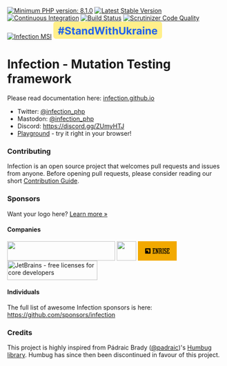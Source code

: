 [![Minimum PHP version: 8.1.0](https://img.shields.io/badge/php-8.1.0%2B-blue.svg)](https://packagist.org/packages/infection/infection)
[![Latest Stable Version](https://poser.pugx.org/infection/infection/v/stable)](https://packagist.org/packages/infection/infection)
[![Continuous Integration](https://github.com/infection/infection/workflows/Continuous%20Integration/badge.svg)](https://github.com/infection/infection/actions)
[![Build Status](https://travis-ci.org/infection/infection.svg?branch=master)](https://travis-ci.org/infection/infection)
[![Scrutinizer Code Quality](https://scrutinizer-ci.com/g/infection/infection/badges/quality-score.png?b=master)](https://scrutinizer-ci.com/g/infection/infection/?branch=master)
[![Infection MSI](https://img.shields.io/endpoint?url=https%3A%2F%2Fbadge-api.stryker-mutator.io%2Fgithub.com%2Finfection%2Finfection%2Fmaster)](https://infection.github.io)
[![StandWithUkraine](https://raw.githubusercontent.com/vshymanskyy/StandWithUkraine/main/badges/StandWithUkraine.svg)](https://github.com/vshymanskyy/StandWithUkraine/)


# Infection - Mutation Testing framework

Please read documentation here: [infection.github.io][doc]

* Twitter: [@infection_php][twitter]
* Mastodon: [@infection_php][mastodon]
* Discord: https://discord.gg/ZUmyHTJ
* [Playground](https://infection-php.dev/) - try it right in your browser!

### Contributing

Infection is an open source project that welcomes pull requests and issues from anyone. Before
opening pull requests, please consider reading our short [Contribution Guide][contribution guide].

### Sponsors

Want your logo here? [Learn more »](https://infection.github.io/guide/github-sponsors.html)

#### Companies

<a href="https://www.lambdatest.com/" target="_blank"><img src="https://www.lambdatest.com/blue-logo.png" style="vertical-align: middle;" width="250" height="45" /></a>
<a href="https://github.com/wwwoda" target="_blank"><img src="https://avatars.githubusercontent.com/u/37436231?s=200&v=4" style="vertical-align: middle;" width="45" height="45" /></a>
<a href="https://github.com/Enrise" target="_blank"><img src="https://github.com/enrise/.github/raw/master/images/logo.png?raw=true" style="vertical-align: middle;" width="90" height="45" /></a>
<a href="https://jetbrains.com" target="_blank"><img title="JetBrains - free licenses for core developers" src="https://resources.jetbrains.com/storage/products/company/brand/logos/jetbrains.png" style="vertical-align: middle;" width="209" height="45" /></a>

#### Individuals

The full list of awesome Infection sponsors is here: https://github.com/sponsors/infection

### Credits

This project is highly inspired from Pádraic Brady ([@padraic][padraic])'s [Humbug library][humbug].
Humbug has since then been discontinued in favour of this project.


[doc]: http://infection.github.io
[contribution guide]: .github/CONTRIBUTING.md
[humbug]: https://github.com/humbug/humbug
[padraic]: https://github.com/padraic
[twitter]: http://twitter.com/infection_php
[mastodon]: https://mastodon.social/@infection_php
